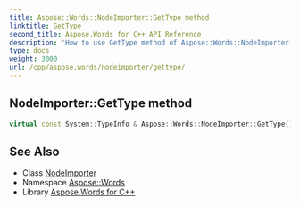```yaml
---
title: Aspose::Words::NodeImporter::GetType method
linktitle: GetType
second_title: Aspose.Words for C++ API Reference
description: 'How to use GetType method of Aspose::Words::NodeImporter class in C++.'
type: docs
weight: 3000
url: /cpp/aspose.words/nodeimporter/gettype/
---
```

## NodeImporter::GetType method




```cpp
virtual const System::TypeInfo & Aspose::Words::NodeImporter::GetType() const override
```

## See Also

* Class [NodeImporter](../)
* Namespace [Aspose::Words](../../)
* Library [Aspose.Words for C++](../../../)

